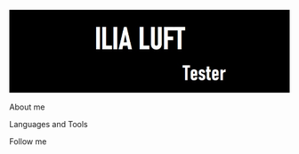 ![Header](https://github.com/IliaLuft/IliaLuft/blob/main/assets/ILIALUFTPNG.jpg)

About me

Languages and Tools

Follow me
